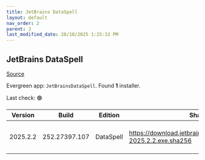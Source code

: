 ```yaml
---
title: JetBrains DataSpell
layout: default
nav_order: 2
parent: J
last_modified_date: 28/10/2025 1:25:32 PM
---
```


## JetBrains DataSpell

[Source](https://www.jetbrains.com/dataspell)

Evergreen app: `JetBrainsDataSpell`. Found **1** installer.

Last check: 🟢

| Version  | Build         | Edition   | Sha256                                                              | Date       | Size       | Type | URI                                                                                                                          |
| -------- | ------------- | --------- | ------------------------------------------------------------------- | ---------- | ---------- | ---- | ---------------------------------------------------------------------------------------------------------------------------- |
| 2025.2.2 | 252.27397.107 | DataSpell | https://download.jetbrains.com/python/dataspell-2025.2.2.exe.sha256 | 23/10/2025 | 1117693376 | exe  | [https://download.jetbrains.com/python/dataspell-2025.2.2.exe](https://download.jetbrains.com/python/dataspell-2025.2.2.exe) |
